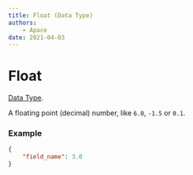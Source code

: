 ```yaml
---
title: Float (Data Type)
authors:
    - Apace
date: 2021-04-03
---
```

# Float

[Data Type](../data_types.md).

A floating point (decimal) number, like `6.0`, `-1.5` or `0.1`.

### Example

```json
{
	"field_name": 3.0
}
```
